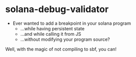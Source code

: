 # solana-debug-validator

* Ever wanted to add a breakpoint in your solana program
	* ...while having persistent state
	* ...and while calling it from JS
	* ...without modifying your program source?

Well, with the magic of not compiling to sbf, you can!
